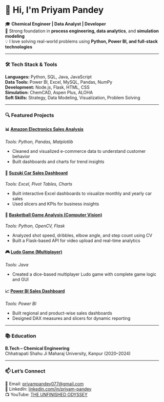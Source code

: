 # 👋 Hi, I'm Priyam Pandey

🎓 **Chemical Engineer | Data Analyst | Developer**  
🔬 Strong foundation in **process engineering, data analytics**, and **simulation modeling**  
💡 I love solving real-world problems using **Python, Power BI, and full-stack technologies**

---

### 🛠️ Tech Stack & Tools

**Languages:** Python, SQL, Java, JavaScript  
**Data Tools:** Power BI, Excel, MySQL, Pandas, NumPy  
**Development:** Node.js, Flask, HTML, CSS  
**Simulation:** ChemCAD, Aspen Plus, ALOHA  
**Soft Skills:** Strategy, Data Modeling, Visualization, Problem Solving

---

### 🔍 Featured Projects

#### 📊 [Amazon Electronics Sales Analysis](https://github.com/yourgithubusername/amazon-electronics-analysis)  
*Tools: Python, Pandas, Matplotlib*  
- Cleaned and visualized e-commerce data to understand customer behavior  
- Built dashboards and charts for trend insights

#### 🧮 [Suzuki Car Sales Dashboard](https://github.com/yourgithubusername/suzuki-car-sales-dashboard)  
*Tools: Excel, Pivot Tables, Charts*  
- Built interactive Excel dashboards to visualize monthly and yearly car sales  
- Used slicers and KPIs for business insights

#### 🏀 [Basketball Game Analysis (Computer Vision)](https://github.com/yourgithubusername/basketball-analysis-cv)  
*Tools: Python, OpenCV, Flask*  
- Analyzed shot speed, dribbles, elbow angle, and step count using CV  
- Built a Flask-based API for video upload and real-time analytics

#### 🎮 [Ludo Game (Multiplayer)](https://github.com/yourgithubusername/ludo-game-java)  
*Tools: Java*  
- Created a dice-based multiplayer Ludo game with complete game logic and GUI  

#### 📈 [Power BI Sales Dashboard](https://github.com/yourgithubusername/powerbi-sales-dashboard)  
*Tools: Power BI*  
- Built regional and product-wise sales dashboards  
- Designed DAX measures and slicers for dynamic reporting

---

### 📚 Education

**B.Tech – Chemical Engineering**  
Chhatrapati Shahu Ji Maharaj University, Kanpur (2020–2024)

---

### 📫 Let’s Connect  
📧 Email: [priyampandey077@gmail.com](mailto:priyampandey077@gmail.com)  
🔗 LinkedIn: [linkedin.com/in/priyam-pandey](https://www.linkedin.com/in/priyam-pandey/)  
📺 YouTube: [THE UNFINISHED ODYSSEY](https://www.youtube.com/@THEUNFINISHEDODYSSEY)


